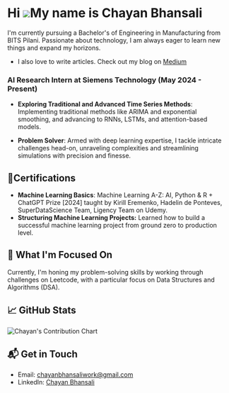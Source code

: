 Hi ![](https://user-images.githubusercontent.com/18350557/176309783-0785949b-9127-417c-8b55-ab5a4333674e.gif)My name is Chayan Bhansali
=======================================================================================================================================
I'm currently pursuing a Bachelor's of Engineering in Manufacturing from BITS Pilani. Passionate about technology, I am always eager to learn new things and expand my horizons.
* I also love to write articles. Check out my blog on [Medium](https://medium.com/@bhansalichayan)



### AI Research Intern at Siemens Technology (May 2024 - Present)

* **Exploring Traditional and Advanced Time Series Methods**: Implementing traditional methods like ARIMA and exponential smoothing, and advancing to RNNs, LSTMs, and attention-based models.

* **Problem Solver**: Armed with deep learning expertise, I tackle intricate challenges head-on, unraveling complexities and streamlining simulations with precision and finesse.

## 📝Certifications

* **Machine Learning Basics**: Machine Learning A-Z: AI, Python & R + ChatGPT Prize [2024] taught by Kirill Eremenko, Hadelin de Ponteves, SuperDataScience Team, Ligency Team on Udemy. 
* **Structuring Machine Learning Projects:** Learned how to build a successful machine learning project from ground zero to production level.


## 📘 What I'm Focused On

Currently, I'm honing my problem-solving skills by working through challenges on Leetcode, with a particular focus on Data Structures and Algorithms (DSA).

## 📈 GitHub Stats

![Chayan's Contribution Chart](https://ghchart.rshah.org/ChayanBhansali)

## 📬 Get in Touch

- Email: [chayanbhansaliwork@gmail.com](mailto:chayanbhansaliwork@gmail.com)
- LinkedIn: [Chayan Bhansali](https://www.linkedin.com/in/cbhansali)


